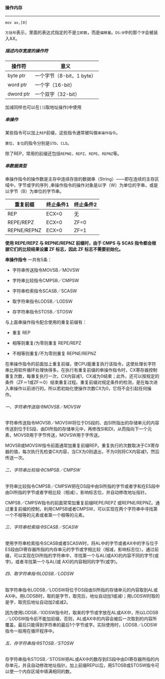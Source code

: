 

#### 操作内存

---

```
mov ax,[0]
```

`方括号`表示，里面的表达式指定的不是`立即数`，而是`偏移量`。`DS:0`中的那个`字`会被装入AX。



##### 描述内存宽度的操作符

| 操作符       | 意义                 |
| --------- | ------------------ |
| byte ptr  | 一个字节（8-bit，1 byte） |
| word ptr  | 一个字（16-bit）        |
| dword ptr | 一个双字（32-bit）       |

加减同样也可以在`[]`(取地址操作)中使用

##### 串操作

某些指令可以加上`REP`前缀，这些指令通常被叫做`串操作指令`。

`置位`、`复位`的指令分别是`STD`、`CLD`。

除了REP，常用的前缀还包括`REPNE`、`REPZ`、`REPE`、`REPNZ`等。



##### 串数据类型 

串操作指令的操作数是主存中连续存放的数据串（String）——即在连续的主存区域中，字节或字的序列 ,串操作指令的操作对象是以字（W）为单位的字串，或是以字节（B）为单位的字节串。



| 重复前缀        | 终止条件1 | 终止条件2 |
| ----------- | ----- | ----- |
| REP         | ECX=0 | 无     |
| REPE/REPZ   | ECX=0 | ZF=0  |
| REPNE/REPNZ | ECX=0 | ZF=1  |

**使用 REPE/REPZ 与 REPNE/REPNZ 前缀时，由于 CMPS 与 SCAS 指令都会根据它们的比较结果设置 ZF 标志，因此 ZF 标志不需要初始化。**



**串操作指令** 一共有5条：

+ 字符串传送指令MOVSB／MOVSW

+ 字符串比较指令CMPSB／CMPSW

+ 字符串检索指令SCASB／SCASW

+ 取字符串指令LODSB／LODSW

+ 存字符串指令STOSB／STOSW

与上面串操作指令配合使用的重复前缀有：

+ 重复 REP

+ 相等则重复/为零则重复 REPE/REPZ

+ 不相等则重复/不为零则重复 REPNE/REPNZ

在串操作指令的前面加上重复前缀，使CPU能重复执行该指令，这使处理长字符串比用软件循环处理快得多。在执行有重复前缀的串操作指令时，CX寄存器控制重复次数，每重复执行一次，CX内容减1，CX减为0结束；此外，还可以按规定的条件（ZF＝1或ZF＝0）结束重复过程。重复前缀对规定条件的检测，是在每次进入串操作以前进行的。所以若初始化使操作次数CX为0，它将不会引起任何操作。



###### 一、字符串传送指令MOVSB／MOVSW

字符串传送指令MOVSB／MOVSW将位于DS段的、由SI所指出的存储单元的内容传送到位于ES段、由DI所指的存储单元中，再修改SI和DI，从而指向下一个元素，MOVSB用于字节传送，MOVSW用于字传送。

MOVSB或MOVSW指令前面通常加重复前缀REP。重复执行的次数取决于CX寄存器的值，每次执行先检查CX内容，当CX为0则退出，不为0则将CX内容减1，然后传送一次。

###### 二、字符串比较指令CMPSB／CMPSW

字符串比较指令CMPSB／CMPSW把在DS段中由SI所指的字节或者字和在ES段中由DI所指的字节或者字相比较（相减），影响标志位，并自动修改地址指针。

CMPSB／CMPSW指令的前面常常加重复前缀REPE/REPZ 或REPNE/REPNZ。通过重复前缀的控制，利用CMPSB或者CMPSW，可以实现在两个字符串中寻找第一个不相等的元素或者第一个相等的元素。

###### 三、字符串检索指令SCASB／SCASW

使用字符串检索指令SCASB或者SCASW时，将AL中的字节或者AX中的字与位于 ES段由DI寄存器所指的内存单元的字节或字相比较（相减，影响标志位）。通过前缀，可以实现在DI所指的字符串中，寻找第一个与AL(或AX)的内容不同的字节(或字)，或者寻找第一个与AL(或 AX)的内容相同的字节(或字)。



###### 四、取字符串指令LODSB／LODSW

取字符串指令LODSB／LODSW将位于DS段由SI所指的存储单元的内容取到AL或AX中。用LODSB时，取的是字节，取完后，地址自动加1或减l；用LODSW时取的是字，取完后地址自动加2或减2。

因为使用LODSB／lODSW指令时，取来的字节或字放在AL或AX中，所以LODSB／LODSW指令前不能加前缀，否则，AL或AX中的内容会被后一次取到的内容所覆盖，最后只能得到字符串的最后1个字节或字。实际使用时，LODSB／LODSW指令一般用在循环程序中。

###### 五、存字符串指令STOSB／STOSW

存字符串指令STOSB／STOSW把AL或AX中的数存到ES段中由DI寄存器所指的内存单元，并且自动修改地址指针。加上前缀REP以后，用STOSB或STOSW指令可以使一个内存区域中填满相同的数。



